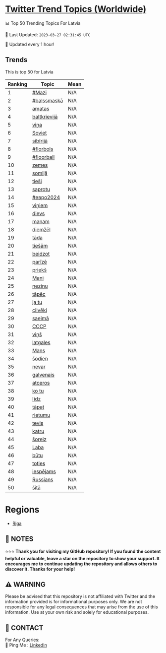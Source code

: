 [Twitter Trend Topics (Worldwide)](https://github.com/ErcinDedeoglu/Twitter-Trend-Topics)
==========


📊 Top 50 Trending Topics For Latvia

📆 Last Updated: `2023-03-27 02:31:45 UTC`

🔧 Updated every 1 hour!


## Trends

This is top 50 for Latvia

| Ranking | Topic | Mean |
| ------- | ------------ | ------------ |
| 1 | [#Mazi](http://twitter.com/search?q=%23Mazi) | N/A |
| 2 | [#balssmaskā](http://twitter.com/search?q=%23balssmask%c4%81) | N/A |
| 3 | [amatas](http://twitter.com/search?q=amatas) | N/A |
| 4 | [baltkrievijā](http://twitter.com/search?q=baltkrievij%c4%81) | N/A |
| 5 | [viņa](http://twitter.com/search?q=vi%c5%86a) | N/A |
| 6 | [Soviet](http://twitter.com/search?q=Soviet) | N/A |
| 7 | [sibīrijā](http://twitter.com/search?q=sib%c4%abrij%c4%81) | N/A |
| 8 | [#florbols](http://twitter.com/search?q=%23florbols) | N/A |
| 9 | [#floorball](http://twitter.com/search?q=%23floorball) | N/A |
| 10 | [zemes](http://twitter.com/search?q=zemes) | N/A |
| 11 | [somijā](http://twitter.com/search?q=somij%c4%81) | N/A |
| 12 | [tieši](http://twitter.com/search?q=tie%c5%a1i) | N/A |
| 13 | [saprotu](http://twitter.com/search?q=saprotu) | N/A |
| 14 | [#евро2024](http://twitter.com/search?q=%23%d0%b5%d0%b2%d1%80%d0%be2024) | N/A |
| 15 | [viņiem](http://twitter.com/search?q=vi%c5%86iem) | N/A |
| 16 | [dievs](http://twitter.com/search?q=dievs) | N/A |
| 17 | [manam](http://twitter.com/search?q=manam) | N/A |
| 18 | [diemžēl](http://twitter.com/search?q=diem%c5%be%c4%93l) | N/A |
| 19 | [tāda](http://twitter.com/search?q=t%c4%81da) | N/A |
| 20 | [tiešām](http://twitter.com/search?q=tie%c5%a1%c4%81m) | N/A |
| 21 | [beidzot](http://twitter.com/search?q=beidzot) | N/A |
| 22 | [parīzē](http://twitter.com/search?q=par%c4%abz%c4%93) | N/A |
| 23 | [priekš](http://twitter.com/search?q=priek%c5%a1) | N/A |
| 24 | [Mani](http://twitter.com/search?q=Mani) | N/A |
| 25 | [nezinu](http://twitter.com/search?q=nezinu) | N/A |
| 26 | [tāpēc](http://twitter.com/search?q=t%c4%81p%c4%93c) | N/A |
| 27 | [ja tu](http://twitter.com/search?q=ja+tu) | N/A |
| 28 | [cilvēki](http://twitter.com/search?q=cilv%c4%93ki) | N/A |
| 29 | [saeimā](http://twitter.com/search?q=saeim%c4%81) | N/A |
| 30 | [СССР](http://twitter.com/search?q=%d0%a1%d0%a1%d0%a1%d0%a0) | N/A |
| 31 | [viņš](http://twitter.com/search?q=vi%c5%86%c5%a1) | N/A |
| 32 | [latgales](http://twitter.com/search?q=latgales) | N/A |
| 33 | [Mans](http://twitter.com/search?q=Mans) | N/A |
| 34 | [šodien](http://twitter.com/search?q=%c5%a1odien) | N/A |
| 35 | [nevar](http://twitter.com/search?q=nevar) | N/A |
| 36 | [galvenais](http://twitter.com/search?q=galvenais) | N/A |
| 37 | [atceros](http://twitter.com/search?q=atceros) | N/A |
| 38 | [ko tu](http://twitter.com/search?q=ko+tu) | N/A |
| 39 | [līdz](http://twitter.com/search?q=l%c4%abdz) | N/A |
| 40 | [tāpat](http://twitter.com/search?q=t%c4%81pat) | N/A |
| 41 | [rietumu](http://twitter.com/search?q=rietumu) | N/A |
| 42 | [tevis](http://twitter.com/search?q=tevis) | N/A |
| 43 | [katru](http://twitter.com/search?q=katru) | N/A |
| 44 | [šoreiz](http://twitter.com/search?q=%c5%a1oreiz) | N/A |
| 45 | [Laba](http://twitter.com/search?q=Laba) | N/A |
| 46 | [būtu](http://twitter.com/search?q=b%c5%abtu) | N/A |
| 47 | [toties](http://twitter.com/search?q=toties) | N/A |
| 48 | [iespējams](http://twitter.com/search?q=iesp%c4%93jams) | N/A |
| 49 | [Russians](http://twitter.com/search?q=Russians) | N/A |
| 50 | [šitā](http://twitter.com/search?q=%c5%a1it%c4%81) | N/A |



# Regions

* [Riga](</Latvia/Riga.md>)



## 📝 NOTES

⭐⭐⭐ **Thank you for visiting my GitHub repository! If you found the content helpful or valuable, leave a star on the repository to show your support. It encourages me to continue updating the repository and allows others to discover it. Thanks for your help!**


## ⚠️ WARNING

Please be advised that this repository is not affiliated with Twitter and the information provided is for informational purposes only. We are not responsible for any legal consequences that may arise from the use of this information. Use at your own risk and solely for educational purposes.


## 📨 CONTACT

 For Any Queries:  
            🏓 Ping Me : [LinkedIn](https://www.linkedin.com/in/ercindedeoglu/)
